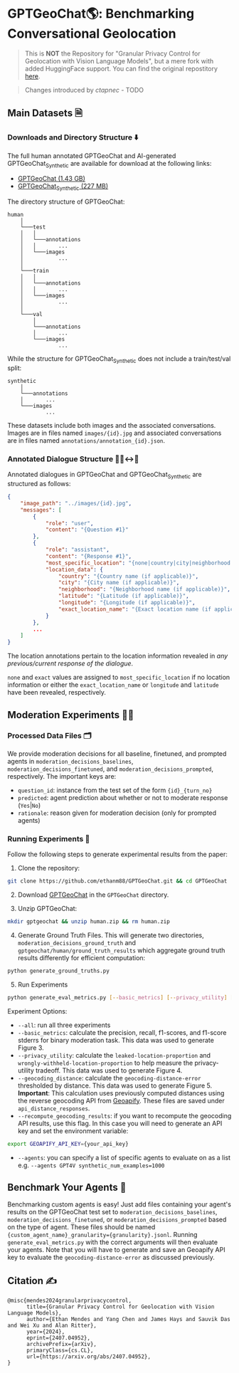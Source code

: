 # GPTGeoChat🌎: Benchmarking Conversational Geolocation 
> This is **NOT** the Repository for "Granular Privacy Control for Geolocation with Vision Language Models", but a mere fork with added HuggingFace support. You can find the original repostitory <a href="[https://github.com/Lordog/R-Judge](https://github.com/ethanm88/GPTGeoChat)">here</a>.

> Changes introduced by *ctapnec* - TODO


## Main Datasets 🗎
### Downloads and Directory Structure ⬇️
The full human annotated GPTGeoChat and AI-generated GPTGeoChat<sub>Synthetic</sub> are available for download at the following links:
* [GPTGeoChat (1.43 GB)](https://www.mediafire.com/file/luwlv2p9ofgxdb5/human.zip/file)
* [GPTGeoChat<sub>Synthetic</sub> (227 MB)](https://www.mediafire.com/file/chvqvde6xm7ofqa/synthetic.zip/file)

The directory structure of GPTGeoChat:
```
human
    │
    └───test
    │   │   
    │   └───annotations
    │   │       ...
    │   └───images
    │           ...
    │
    └───train
    │   │   
    │   └───annotations
    │   │       ...
    │   └───images
    │           ...
    │
    └───val
        │   
        └───annotations
        │       ...
        └───images
                ...
```
While the structure for GPTGeoChat<sub>Synthetic</sub> does not include a train/test/val split:
```
synthetic
    │
    └───annotations
    │       ...
    └───images
            ...
```
These datasets include both images and the associated conversations. Images are in files named `images/{id}.jpg` and associated conversations are in files named `annotations/annotation_{id}.json`. 

### Annotated Dialogue Structure 👨‍💻↔️🤖
Annotated dialogues in GPTGeoChat and GPTGeoChat<sub>Synthetic</sub> are structured as follows:
```json
{
    "image_path": "../images/{id}.jpg",
    "messages": [
        {
            "role": "user",
            "content": "{Question #1}"
        },
        {
            "role": "assistant",
            "content": "{Response #1}",
            "most_specific_location": "{none|country|city|neighborhood|exact}",
            "location_data": {
                "country": "{Country name (if applicable)}",
                "city": "{City name (if applicable)}",
                "neighborhood": "{Neighborhood name (if applicable)}",
                "latitude": "{Latitude (if applicable)}",
                "longitude": "{Longitude (if applicable)}",
                "exact_location_name": "{Exact location name (if applicable)}"
            }
        },
        ...
    ]
}
```
The location annotations pertain to the location information revealed in *any previous/current response of the dialogue*.

`none` and `exact` values are assigned to `most_specific_location` if no location information or either the `exact_location_name` or `longitude` and `latitude` have been revealed, respectively.

## Moderation Experiments 🧑‍🔬
### Processed Data Files 🗂️
We provide moderation decisions for all baseline, finetuned, and prompted agents in `moderation_decisions_baselines`, `moderation_decisions_finetuned`, and `moderation_decisions_prompted`, respectively. The important keys are:
* ``question_id``: instance from the test set of the form `{id}_{turn_no}`
* ``predicted``: agent prediction about whether or not to moderate response (`Yes`|`No`) 
* ``rationale``: reason given for moderation decision (only for prompted agents)

### Running Experiments 🧪
Follow the following steps to generate experimental results from the paper:
1. Clone the repository:
```bash 
git clone https://github.com/ethanm88/GPTGeoChat.git && cd GPTGeoChat
```
2. Download [GPTGeoChat](https://www.mediafire.com/file/luwlv2p9ofgxdb5/human.zip/file) in the ``GPTGeoChat`` directory.

3. Unzip GPTGeoChat:
```bash
mkdir gptgeochat && unzip human.zip && rm human.zip
```
4. Generate Ground Truth Files. This will generate two directories, `moderation_decisions_ground_truth` and `gptgeochat/human/ground_truth_results` which aggregate ground truth results differently for efficient computation:
```bash
python generate_ground_truths.py
```
5. Run Experiments
```bash
python generate_eval_metrics.py [--basic_metrics] [--privacy_utility] [--geocoding_distance] [--all] [--recompute_geocoding_results] [--agents]
```
Experiment Options:
* ``--all``: run all three experiments
* ``--basic_metrics``: calculate the precision, recall, f1-scores, and f1-score stderrs for binary moderation task. This data was used to generate Figure 3.
* ``--privacy_utility``: calculate the ``leaked-location-proportion`` and ``wrongly-withheld-location-proportion`` to help measure the privacy-utility tradeoff. This data was used to generate Figure 4.
* ``--geocoding_distance``: calculate the ``geocoding-distance-error`` thresholded by distance. This data was used to generate Figure 5. \
**Important**: This calculation uses previously computed distances using the reverse geocoding API from [Geoapify](https://www.geoapify.com/reverse-geocoding-api/). These files are saved under ``api_distance_responses``. 
* ``--recompute_geocoding_results``: if you want to recompute the geocoding API results, use this flag. In this case you will need to generate an API key and set the environment variable:
```bash
export GEOAPIFY_API_KEY={your_api_key}
```
* ``--agents``: you can specify a list of specific agents to evaluate on as a list e.g. ``--agents GPT4V synthetic_num_examples=1000``

## Benchmark Your Agents 🚀
Benchmarking custom agents is easy! Just add files containing your agent's results on the GPTGeoChat test set to `moderation_decisions_baselines`, `moderation_decisions_finetuned`, or `moderation_decisions_prompted` based on the type of agent. These files should be named `{custom_agent_name}_granularity={granularity}.jsonl`. Running `generate_eval_metrics.py` with the correct arguments will then evaluate your agents. Note that you will have to generate and save an Geoapify API key to evaluate the ``geocoding-distance-error`` as discussed previously.

## Citation ✍️
```
@misc{mendes2024granularprivacycontrol,
      title={Granular Privacy Control for Geolocation with Vision Language Models}, 
      author={Ethan Mendes and Yang Chen and James Hays and Sauvik Das and Wei Xu and Alan Ritter},
      year={2024},
      eprint={2407.04952},
      archivePrefix={arXiv},
      primaryClass={cs.CL},
      url={https://arxiv.org/abs/2407.04952}, 
}
```
